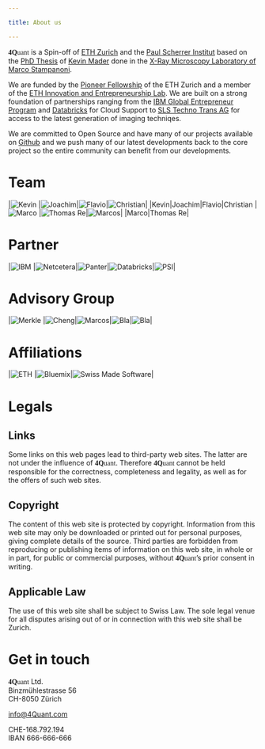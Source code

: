 ```yaml
---

title: About us

---
```


<span style="font-family: 'Source Sans Pro'"><strong>4Q</strong>uant</span> is a Spin-off of [ETH Zurich](https://www.ethz.ch/de.html) and the [Paul Scherrer Institut](https://www.psi.ch/) based on the [PhD Thesis]() of [Kevin Mader](https://ch.linkedin.com/in/kevinmader) done in the [X-Ray Microscopy Laboratory of Marco Stampanoni](https://www.psi.ch/lsb-tomography/x-ray-tomography-group). 

We are funded by the [Pioneer Fellowship](https://www.ethz.ch/en/research/research-promotion/eth-internal-programmes/pioneer-fellowships.html) of the ETH Zurich and a member of the [ETH Innovation and Entrepreneurship Lab](https://www.ethz.ch/en/industry-and-society/innovation-and-setting-up-companies/ielab.html). We are built on a strong foundation of partnerships ranging from the [IBM Global Entrepreneur Program](https://www-01.ibm.com/software/info/ecod/cloudoffer/startup.html) and [Databricks](https://databricks.com/) for Cloud Support to [SLS Techno Trans AG](https://www.psi.ch/sls-techno-trans-ag/) for access to the latest generation of imaging techniqes. 

We are committed to Open Source and have many of our projects available on [Github](https://github.com/4Quant) and we push many of our latest developments back to the core project so the entire community can benefit from our developments.

# Team

|![Kevin](https://placeholdit.imgix.net/~text?txtsize=33&w=150&h=150)	|![Joachim](https://placeholdit.imgix.net/~text?txtsize=33&w=150&h=150)|![Flavio](https://placeholdit.imgix.net/~text?txtsize=33&w=150&h=150)|![Christian](https://placeholdit.imgix.net/~text?txtsize=33&w=150&h=150)|
|Kevin|Joachim|Flavio|Christian
|![Marco](https://placeholdit.imgix.net/~text?txtsize=33&w=150&h=150)	|![Thomas Re](https://placeholdit.imgix.net/~text?txtsize=33&w=150&h=150)|![Marcos](https://placeholdit.imgix.net/~text?txtsize=33&w=150&h=150)|
|Marco|Thomas Re|

# Partner

|![IBM](https://placeholdit.imgix.net/~text?txtsize=33&w=150&h=150)	|![Netcetera](https://placeholdit.imgix.net/~text?txtsize=33&w=150&h=150)|![Panter](https://placeholdit.imgix.net/~text?txtsize=33&w=150&h=150)|![Databricks](https://placeholdit.imgix.net/~text?txtsize=33&w=150&h=150)|![PSI](https://placeholdit.imgix.net/~text?txtsize=33&w=150&h=150)|

# Advisory Group

|![Merkle](https://placeholdit.imgix.net/~text?txtsize=33&w=150&h=150)	|![Cheng](https://placeholdit.imgix.net/~text?txtsize=33&w=150&h=150)|![Marcos](https://placeholdit.imgix.net/~text?txtsize=33&w=150&h=150)|![Bla](https://placeholdit.imgix.net/~text?txtsize=33&w=150&h=150)|![Bla](https://placeholdit.imgix.net/~text?txtsize=33&w=150&h=150)|

# Affiliations

|![ETH](https://placeholdit.imgix.net/~text?txtsize=33&w=150&h=150)	|![Bluemix](https://placeholdit.imgix.net/~text?txtsize=33&w=150&h=150)|![Swiss Made Software](https://placeholdit.imgix.net/~text?txtsize=33&w=150&h=150)|

# Legals

## Links
Some links on this web pages lead to third-party web sites. The latter are not under the influence of <span style="font-family: 'Source Sans Pro'"><strong>4Q</strong>uant</span>. Therefore <span style="font-family: 'Source Sans Pro'"><strong>4Q</strong>uant</span> cannot be held responsible for the correctness, completeness and legality, as well as for the offers of such web sites.

## Copyright

The content of this web site is protected by copyright. Information from this web site may only be downloaded or printed out for personal purposes, giving complete details of the source. Third parties are forbidden from reproducing or publishing items of information on this web site, in whole or in part, for public or commercial purposes, without <span style="font-family: 'Source Sans Pro'"><strong>4Q</strong>uant</span>’s prior consent in writing.

## Applicable Law

The use of this web site shall be subject to Swiss Law. The sole legal venue for all disputes arising out of or in connection with this web site shall be Zurich.


# Get in touch

<span style="font-family: 'Source Sans Pro'"><strong>4Q</strong>uant</span> Ltd.<br/>
Binzmühlestrasse 56<br/>
CH-8050 Zürich<br/>

info@4Quant.com

CHE-168.792.194<br/>
IBAN 666-666-666
